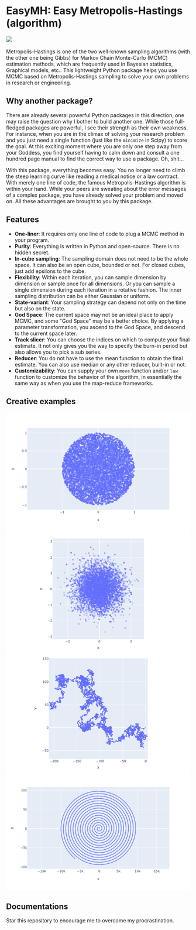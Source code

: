 # EasyMH: Easy Metropolis-Hastings (algorithm)
![](https://github.com/WenjieZ/easyMH/workflows/Python%20package/badge.svg)

Metropolis-Hastings is one of the two well-known sampling algorithms (with the other one being Gibbs) for Markov Chain Monte-Carlo (MCMC) estimation methods, which are frequently used in Bayesian statistics, Graphical models, etc..
This lightweight Python package helps you use MCMC based on Metropolis-Hastings sampling to solve your own problems in research or engineering.

## Why another package?
There are already several powerful Python packages in this direction, one may raise the question why I bother to build another one.
While those full-fledged packages are powerful, I see their strength as their own weakness.
For instance, when you are in the climax of solving your research problem and you just need a single function (just like the `minimize` in Scipy) to score the goal.
At this exciting moment where you are only one step away from your Goddess, you find yourself having to calm down and consult a one hundred page manual to find the correct way to use a package.
Oh, shit...

With this package, everything becomes easy.
You no longer need to climb the steep learning curve like reading a medical notice or a law contract.
With merely one line of code, the famous Metropolis-Hastings algorithm is within your hand.
While your peers are sweating about the error messages of a complex package, you have already solved your problem and moved on.
All these advantages are brought to you by this package.

## Features
- **One-liner**: It requires only one line of code to plug a MCMC method in your program.
- **Purity**: Everything is written in Python and open-source. There is no hidden secret.
- **In-cube sampling**: The sampling domain does not need to be the whole space. It can also be an open cube, bounded or not. For closed cubes, just add epsilons to the cube.
- **Flexibility**: Within each iteration, you can sample dimension by dimension or sample once for all dimensions. Or you can sample a single dimension during each iteration in a rotative fashion. The inner sampling distribution can be either Gaussian or uniform.
- **State-variant**: Your sampling strategy can depend not only on the time but also on the state.
- **God Space**: The current space may not be an ideal place to apply MCMC, and some "God Space" may be a better choice. By applying a parameter transformation, you ascend to the God Space, and descend to the current space later.
- **Track slicer**: You can choose the indices on which to compute your final estimate. It not only gives you the way to specify the burn-in period but also allows you to pick a sub series.
- **Reducer**: You do not have to use the mean function to obtain the final estimate. You can also use median or any other reducer, built-in or not.
- **Customizability**: You can supply your own `move` function and/or `law` function to customize the behavior of the algorithm, in essentially the same way as when you use the map-reduce frameworks.

## Creative examples
![Circle](figures/circle.png)
![Gaussian](figures/gaussian.png)
![Brown Motion](figures/brown_motion.png)
![Whirl](figures/whirl.png)

## Documentations
Star this repository to encourage me to overcome my procrastination.
